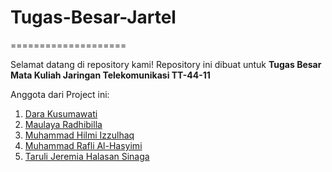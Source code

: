 # Tugas-Besar-Jartel
====================

Selamat datang di repository kami!
Repository ini dibuat untuk **Tugas Besar Mata Kuliah Jaringan Telekomunikasi TT-44-11**



Anggota dari Project ini:
1. [Dara Kusumawati](https://github.com/Daraaysr)
2. [Maulaya Radhibilla](https://github.com/Bil-Telu)
3. [Muhammad Hilmi Izzulhaq](https://github.com/muh-hilmi)
4. [Muhammad Rafli Al-Hasyimi](https://github.com/mraflialh)
5. [Taruli Jeremia Halasan Sinaga](https://github.com/TaruliJeremia)


